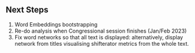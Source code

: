 ## Next Steps
1. Word Embeddings bootstrapping
2. Re-do analysis when Congressional session finishes (Jan/Feb 2023)
3. Fix word networks so that all text is displayed: alternatively, display network from titles visualising shifterator metrics from the whole text.


